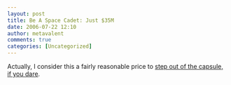 ```yaml
---
layout: post
title: Be A Space Cadet: Just $35M
date: 2006-07-22 12:10
author: metavalent
comments: true
categories: [Uncategorized]
---
```

Actually, I consider this a fairly reasonable price to <a href="http://news.yahoo.com/s/ap/spacewalk_for_sale">step out of the capsule, if you dare</a>.

